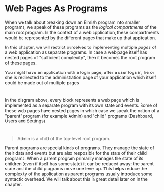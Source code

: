 # Web Pages As Programs

When we talk about breaking down an Elmish program into smaller programs, we speak of these programs as the *logical compartments* of the main root program. In the context of a web application, these compartments would be represented by the different pages that make up that application.

In this chapter, we will restrict ourselves to implementing multiple *pages* of a web application as separate programs. In case a web page itself has nested pages of "sufficient complexity", then it becomes the root program of these pages.

You might have an application with a login page, after a user logs in, he or she is redirected to the administration page of your application which itself could be made out of multiple pages

<div style="margin-top: 40px; margin-bottom:40px;">
  <div style="margin: 0 auto; width:60%;">
    <resolved-image source="/images/scaling/example-app.png" />
  </div>
</div>

In the diagram above, every block represents a web page which is implemented as a separate program with its own state and events. Some of these web pages have nested pages in which case we speak the notion of a "parent" program (for example Admin) and "child" programs (Dashboard, Users and Settings)

<div style="margin-top: 40px; margin-bottom:40px;">
  <div style="margin: 0 auto; width:60%;">
    <resolved-image source="/images/scaling/parent-child.png" />
  </div>
</div>

> Admin is a child of the top-level root program.

Parent programs are special kinds of programs. They manage the state of their data and events but are also resposible for the state of their child programs. When a parent program primarily manages the state of its children (even if itself has some state) it can be reduced away: the parent state and the child programs move one level up. This helps reduce the complexity of the application as parent programs usually introduce some syntactic overhead. We will talk about this in great detail later on in the chapter.

<div style="margin-top: 40px; margin-bottom:40px;">
  <div style="margin: 0 auto; width:60%;">
    <resolved-image source="/images/scaling/simplified-app.png" />
  </div>
</div>
